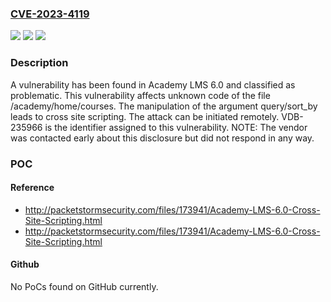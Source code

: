 ### [CVE-2023-4119](https://cve.mitre.org/cgi-bin/cvename.cgi?name=CVE-2023-4119)
![](https://img.shields.io/static/v1?label=Product&message=LMS&color=blue)
![](https://img.shields.io/static/v1?label=Version&message=%3D%206.0%20&color=brighgreen)
![](https://img.shields.io/static/v1?label=Vulnerability&message=CWE-79%20Cross%20Site%20Scripting&color=brighgreen)

### Description

A vulnerability has been found in Academy LMS 6.0 and classified as problematic. This vulnerability affects unknown code of the file /academy/home/courses. The manipulation of the argument query/sort_by leads to cross site scripting. The attack can be initiated remotely. VDB-235966 is the identifier assigned to this vulnerability. NOTE: The vendor was contacted early about this disclosure but did not respond in any way.

### POC

#### Reference
- http://packetstormsecurity.com/files/173941/Academy-LMS-6.0-Cross-Site-Scripting.html
- http://packetstormsecurity.com/files/173941/Academy-LMS-6.0-Cross-Site-Scripting.html

#### Github
No PoCs found on GitHub currently.


